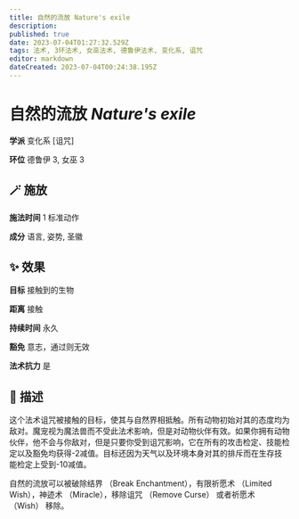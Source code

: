 ```yaml
---
title: 自然的流放 Nature's exile
description: 
published: true
date: 2023-07-04T01:27:32.529Z
tags: 法术, 3环法术, 女巫法术, 德鲁伊法术, 变化系, 诅咒
editor: markdown
dateCreated: 2023-07-04T00:24:38.195Z
---
```


# **自然的流放** *Nature's exile*

**学派** 变化系 \[诅咒\] 

**环位** 德鲁伊 3, 女巫 3

## 🪄 施放

**施法时间** 1 标准动作

**成分** 语言, 姿势, 圣徽

## ✨ 效果 

**目标** 接触到的生物 

**距离** 接触  

**持续时间** 永久 

**豁免** 意志，通过则无效

**法术抗力** 是

## 📖 描述

这个法术诅咒被接触的目标，使其与自然界相抵触。所有动物初始对其的态度均为敌对。魔宠视为魔法兽而不受此法术影响，但是对动物伙伴有效。如果你拥有动物伙伴，他不会与你敌对，但是只要你受到诅咒影响，它在所有的攻击检定、技能检定以及豁免均获得-2减值。目标还因为天气以及环境本身对其的排斥而在生存技能检定上受到-10减值。

自然的流放可以被破除结界 （Break Enchantment），有限祈愿术 （Limited Wish），神迹术 （Miracle），移除诅咒 （Remove Curse） 或者祈愿术 （Wish） 移除。
    